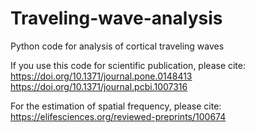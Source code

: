 # Traveling-wave-analysis
Python code for analysis of cortical traveling waves

If you use this code for scientific publication, please cite:  
https://doi.org/10.1371/journal.pone.0148413  
https://doi.org/10.1371/journal.pcbi.1007316  

For the estimation of spatial frequency, please cite:
https://elifesciences.org/reviewed-preprints/100674
